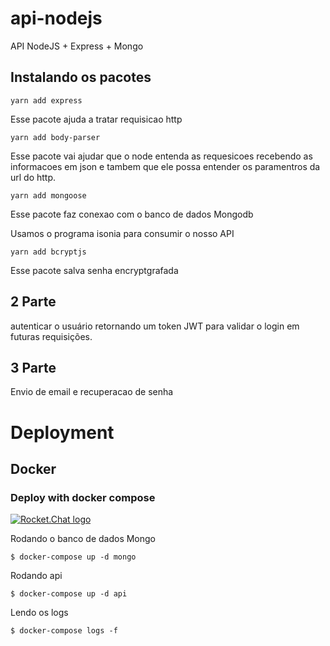 # api-nodejs
API NodeJS + Express + Mongo

## Instalando os pacotes

```
yarn add express
```

Esse pacote ajuda a tratar requisicao http

```
yarn add body-parser
```

Esse pacote vai ajudar que o node entenda as requesicoes recebendo as informacoes
em json e tambem que ele possa entender os paramentros da url do http.

```
yarn add mongoose
```

Esse pacote faz conexao com o banco de dados Mongodb

Usamos o programa isonia para consumir o nosso API

```
yarn add bcryptjs 
```
Esse pacote salva senha encryptgrafada

## 2 Parte 
 autenticar o usuário retornando um token JWT para validar o login em futuras requisições.

## 3 Parte
Envio de email e recuperacao de senha

# Deployment

## Docker
### Deploy with docker compose

[![Rocket.Chat logo](https://d207aa93qlcgug.cloudfront.net/1.95.5.qa/img/nav/docker-logo-loggedout.png)](https://hub.docker.com/r/rocketchat/rocket.chat/)

Rodando o banco de dados Mongo

```
$ docker-compose up -d mongo
```
Rodando api

```
$ docker-compose up -d api
```

Lendo os logs

```
$ docker-compose logs -f
```
